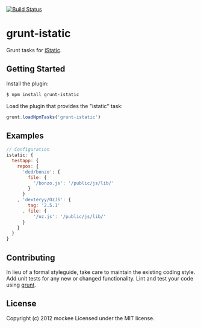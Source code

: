 [![Build Status](https://secure.travis-ci.org/mockee/grunt-istatic.png?branch=master)](http://travis-ci.org/mockee/grunt-istatic)

# grunt-istatic

Grunt tasks for [iStatic](https://github.com/mockee/istatic).

## Getting Started
Install the plugin:
```bash
$ npm install grunt-istatic
```

Load the plugin that provides the "istatic" task:
```javascript
grunt.loadNpmTasks('grunt-istatic')
```

## Examples
```javascript
// Configuration
istatic: {
  testapp: {
    repos: {
      'ded/bonzo': {
        file: {
          '/bonzo.js': '/public/js/lib/'
        }
      }
    , 'dexteryy/OzJS': {
        tag: '2.5.1'
      , file: {
          '/oz.js': '/public/js/lib/'
      }
    }
  }
}
```

## Contributing
In lieu of a formal styleguide, take care to maintain the existing coding style.
Add unit tests for any new or changed functionality.
Lint and test your code using [grunt](https://github.com/cowboy/grunt).

## License
Copyright (c) 2012 mockee
Licensed under the MIT license.
